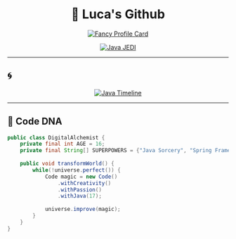 <div align="center">

# 💫 Luca's Github

[![Fancy Profile Card](https://fancy-readme-stats.vercel.app/api?username=Luca-Dev&theme=cyberpunk&email=luca.dev@example.com&show_icons=true&title=Luca's%20Git%20Hub&description=16yo%20Java%20Developer%20@%20Alternate&include_all_commits=true&show_icons=true)](https://github.com/max1mde/fancy-readme-stats)

[![Java JEDI](https://readme-typing-svg.demolab.com?font=Orbitron&size=30&duration=4000&pause=1000&color=22F72E&center=true&vCenter=true&width=800&lines=Java+Developer+in+Training;Enthusiast;Young+Code+Artisan;Enterprise+Systems+Explorer)](https://git.io/typing-svg)

</div>

---

## 🌀

<div align="center">
  
[![Java Timeline](https://skillicons.dev/icons?i=java,hibernate&perline=5)](https://skillicons.dev)
  
</div>

---

## 🧬 **Code DNA**

```java
public class DigitalAlchemist {
    private final int AGE = 16;
    private final String[] SUPERPOWERS = {"Java Sorcery", "Spring Framework", "Cloud Alchemy"};
    
    public void transformWorld() {
        while(!universe.perfect()) {
            Code magic = new Code()
                .withCreativity()
                .withPassion()
                .withJava(17);
                
            universe.improve(magic);
        }
    }
}
